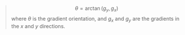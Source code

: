 > $$\theta = \arctan(g_y, g_x)$$where $\theta$ is the gradient orientation, and $g_x$ and $g_y$ are the gradients in the $x$ and $y$ directions.